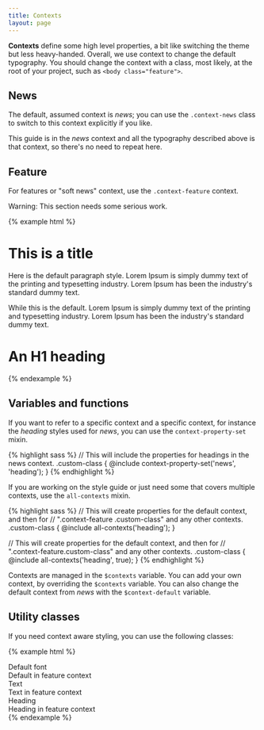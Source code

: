 ```yaml
---
title: Contexts
layout: page
---
```


**Contexts** define some high level properties, a bit like switching the theme but less heavy-handed. Overall, we use context to change the default typography. You should change the context with a class, most likely, at the root of your project, such as `<body class="feature">`.

## News

The default, assumed context is _news_; you can use the `.context-news` class to switch to this context explicitly if you like.

This guide is in the _news_ context and all the typography described above is that context, so there's no need to repeat here.

## Feature

For features or "soft news" context, use the `.context-feature` context.

<div class="alert alert-warning"><span class="sr-only">Warning: </span>This section needs some serious work.</div>

{% example html %}

<div class="context-feature">
  <h1 class="title">This is a title</h1>

  <p>Here is the default paragraph style. Lorem Ipsum is simply dummy text of the printing and typesetting industry. Lorem Ipsum has been the industry's standard dummy text.</p>

  <div>While this is the default. Lorem Ipsum is simply dummy text of the printing and typesetting industry. Lorem Ipsum has been the industry's standard dummy text.</div>

  <h1>An H1 heading</h1>
</div>
{% endexample %}

## Variables and functions

If you want to refer to a specific context and a specific context, for instance the _heading_ styles used for _news_, you can use the `context-property-set` mixin.

{% highlight sass %}
// This will include the properties for headings in the news context.
.custom-class {
  @include context-property-set('news', 'heading');
}
{% endhighlight %}

If you are working on the style guide or just need some that covers multiple contexts, use the `all-contexts` mixin.

{% highlight sass %}
// This will create properties for the default context, and then for
// ".context-feature .custom-class" and any other contexts.
.custom-class {
  @include all-contexts('heading');
}

// This will create properties for the default context, and then for
// ".context-feature.custom-class" and any other contexts.
.custom-class {
  @include all-contexts('heading', true);
}
{% endhighlight %}

Contexts are managed in the `$contexts` variable.  You can add your own context, by overriding the `$contexts` variable. You can also change the default context from _news_ with the `$context-default` variable.

## Utility classes

If you need context aware styling, you can use the following classes:

{% example html %}
<div class="context-set-default">Default font</div>
<div class="context-feature">
  <div class="context-set-default">Default in feature context</div>
</div>

<div class="context-set-text">Text</div>
<div class="context-feature">
  <div class="context-set-text">Text in feature context</div>
</div>

<div class="context-set-heading">Heading</div>
<div class="context-feature">
  <div class="context-set-heading">Heading in feature context</div>
</div>
{% endexample %}
